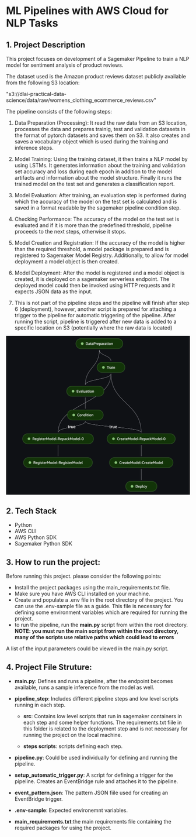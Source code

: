 # ML Pipelines with AWS Cloud for NLP Tasks

## 1. Project Description
This project focuses on development of a Sagemaker Pipeline to train a NLP model for sentiment analysis of product reviews.


The dataset used is the Amazon product reviews dataset publicly available from the following S3 location: 

"s3://dlai-practical-data-science/data/raw/womens_clothing_ecommerce_reviews.csv"

The pipeline consists of the following steps:

1. Data Preparation (Processing): It read the raw data from an S3 location, processes the data and prepares trainig, test and validation datasets in the format of pytorch datasets and saves them on S3. It also creates and saves a vocabulary object which is used during the training and inference steps. 

2. Model Training: Using the training dataset, it then trains a NLP model by using LSTMs. It generates information about the training and validation set accuracy and loss during each epoch in addition to the model artifacts and information about the model structure. Finally it runs the trained model on the test set and generates a classification report. 

3. Model Evaluation: After training, an evaluation step is performed during which the accuracy of the model on the test set is calculated and is saved in a format readable by the sagemaker pipeline condition step. 

4. Checking Performance: The accuracy of the model on the test set is evaluated and if it is more than the predefined threshold, pipeline proceeds to the next steps, otherwise it stops. 

5. Model Creation and Registration: If the accuracy of the model is higher than the required threshold, a model package is prepared and is registered to Sagemaker Model Registry. Additionally, to allow for model deployment a model object is then created. 

6. Model Deployment: After the model is registered and a model object is created, it is deployed on a sagemaker serverless endpoint. The deployed model could then be invoked using HTTP requests and it expects JSON data as the input.

7. This is not part of the pipeline steps and the pipeline will finish after step 6 (deployment), however, another script is prepared for attaching a trigger to the pipeline for automatic triggering of the pipeline. After running the script, pipeline is triggered after new data is added to a specific location on S3 (potentially where the raw data is located)

<img src="./pipeline.png" style="margin-top:50">

## 2. Tech Stack
 - Python
 - AWS CLI
 - AWS Python SDK
 - Sagemaker Python SDK

## 3. How to run the project: 
Before running this project. please consider the following points: 
- Install the project packages using the main_requirements.txt file.
- Make sure you have AWS CLI installed on your machine.
- Create and populate a .env file in the root directory of the project. You can use the .env-sample file as a guide. This file is necessary for defining some environment variables which are required for running the project. 
- to run the pipeline, run the <b>main.py</b> script from within the root directory. 
<b>NOTE: you must run the main script from within the root directory, many of the scripts use relative paths which could lead to errors</b>

A list of the input parameters could be viewed in the main.py script.

## 4. Project File Struture:

- <b>main.py</b>: Defines and runs a pipeline, after the endpoint becomes available, runs a sample inference from the model as well. 

- <b>pipeline_step</b>: Includes different pipeline steps and low level scripts running in each step. 
    - <b>src</b>: Contains low level scripts that run in sagemaker containers in each step and some helper functions. The requirements.txt fiile in this folder is related to the deployment step and is not necessary for running the project on the local machine.

    - <b>steps scripts</b>: scripts defining each step. 

- <b>pipeline.py</b>: Could be used individually for defining and running the pipeline. 

- <b>setup_automatic_trigger.py</b>: A script for defining a trigger for the pipeline. Creates an EventBridge rule and attaches it to the pipeline. 

- <b>event_pattern.json</b>: The pattern JSON fiile used for creating an EventBridge trigger. 

- <b>.env-sample</b>: Expected environemnt variables. 

- <b>main_requirements.txt</b>:the main requirements file containing the required packages for using the project.    

